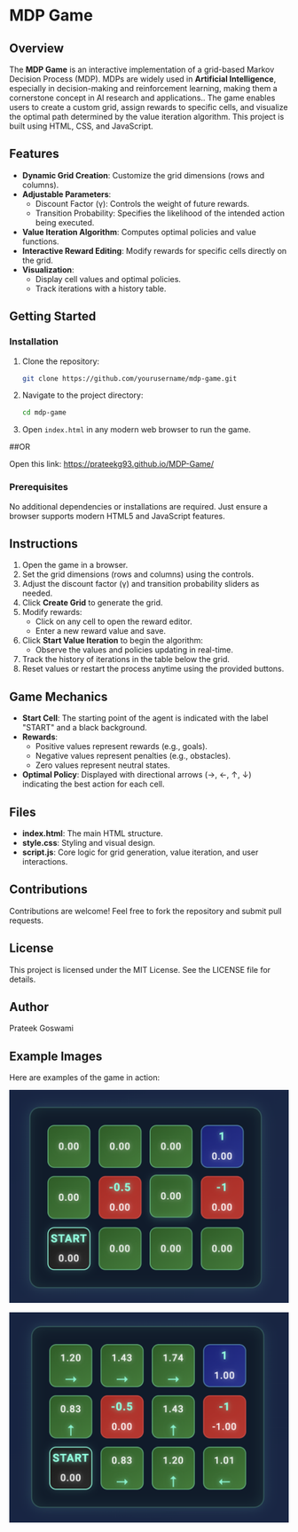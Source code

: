 # MDP Game

## Overview

The **MDP Game** is an interactive implementation of a grid-based Markov Decision Process (MDP). MDPs are widely used in **Artificial Intelligence**, especially in decision-making and reinforcement learning, making them a cornerstone concept in AI research and applications.. The game enables users to create a custom grid, assign rewards to specific cells, and visualize the optimal path determined by the value iteration algorithm. This project is built using HTML, CSS, and JavaScript.

## Features

- **Dynamic Grid Creation**: Customize the grid dimensions (rows and columns).
- **Adjustable Parameters**:
  - Discount Factor (γ): Controls the weight of future rewards.
  - Transition Probability: Specifies the likelihood of the intended action being executed.
- **Value Iteration Algorithm**: Computes optimal policies and value functions.
- **Interactive Reward Editing**: Modify rewards for specific cells directly on the grid.
- **Visualization**:
  - Display cell values and optimal policies.
  - Track iterations with a history table.

## Getting Started

### Installation

1. Clone the repository:
   ```bash
   git clone https://github.com/yourusername/mdp-game.git
   ```
2. Navigate to the project directory:
   ```bash
   cd mdp-game
   ```
3. Open `index.html` in any modern web browser to run the game.

##OR

Open this link: https://prateekg93.github.io/MDP-Game/

### Prerequisites

No additional dependencies or installations are required. Just ensure a browser supports modern HTML5 and JavaScript features.

## Instructions

1. Open the game in a browser.
2. Set the grid dimensions (rows and columns) using the controls.
3. Adjust the discount factor (γ) and transition probability sliders as needed.
4. Click **Create Grid** to generate the grid.
5. Modify rewards:
   - Click on any cell to open the reward editor.
   - Enter a new reward value and save.
6. Click **Start Value Iteration** to begin the algorithm:
   - Observe the values and policies updating in real-time.
7. Track the history of iterations in the table below the grid.
8. Reset values or restart the process anytime using the provided buttons.

## Game Mechanics

- **Start Cell**: The starting point of the agent is indicated with the label "START" and a black background.
- **Rewards**:
  - Positive values represent rewards (e.g., goals).
  - Negative values represent penalties (e.g., obstacles).
  - Zero values represent neutral states.
- **Optimal Policy**: Displayed with directional arrows (→, ←, ↑, ↓) indicating the best action for each cell.

## Files

- **index.html**: The main HTML structure.
- **style.css**: Styling and visual design.
- **script.js**: Core logic for grid generation, value iteration, and user interactions.

## Contributions

Contributions are welcome! Feel free to fork the repository and submit pull requests.

## License

This project is licensed under the MIT License. See the LICENSE file for details.

## Author

Prateek Goswami

## Example Images

Here are examples of the game in action:

![Example 1](images/Example1.png)

![Example 2](images/Example2.png)




